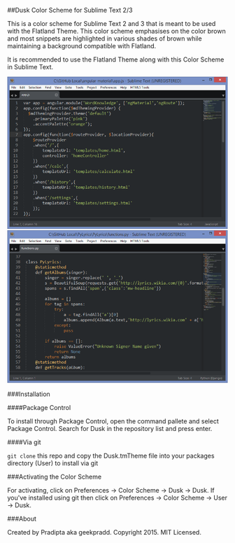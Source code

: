 ##Dusk Color Scheme for Sublime Text 2/3 

This is a color scheme for Sublime Text 2 and 3 that is meant to be used with the Flatland Theme. This color scheme emphasises on the color brown and most snippets are highlighted in various shades of brown while maintaining a background compatible with Flatland.

It is recommended to use the Flatland Theme along with this Color Scheme in Sublime Text.

<img src="assets/nw1.png">

<img src="assets/nw2.png">

###Installation

####Package Control

To install through Package Control, open the command pallete and select Package Control. Search for Dusk in the repository list and press enter.

####Via git

`git clone` this repo and copy the Dusk.tmTheme file into your packages directory (User) to install via git

###Activating the Color Scheme

For activating, click on Preferences -> Color Scheme -> Dusk -> Dusk. If you've installed using git then click on Preferences -> Color Scheme -> User -> Dusk.

###About

Created by Pradipta aka geekpradd. Copyright 2015. MIT Licensed.